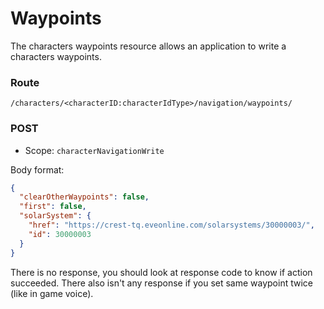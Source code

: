 # Waypoints
The characters waypoints resource allows an application to write a characters waypoints.

### Route
``/characters/<characterID:characterIdType>/navigation/waypoints/``

### POST
* Scope: `characterNavigationWrite`

Body format:

```json
{
  "clearOtherWaypoints": false,
  "first": false,
  "solarSystem": {
    "href": "https://crest-tq.eveonline.com/solarsystems/30000003/",
    "id": 30000003
  }
}
```

There is no response, you should look at response code to know if action succeeded.
There also isn't any response if you set same waypoint twice (like in game voice).